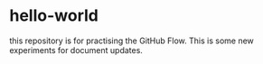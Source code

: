 # hello-world
this repository is for practising the GitHub Flow.
This is some new experiments for document updates.

